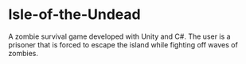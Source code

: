 # Isle-of-the-Undead
A zombie survival game developed with Unity and C#. The user is a prisoner that is forced to escape the island while fighting off waves of zombies.
